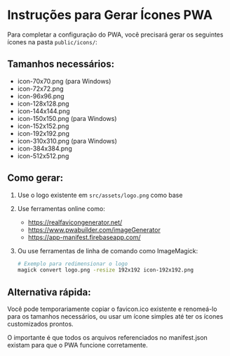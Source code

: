 # Instruções para Gerar Ícones PWA

Para completar a configuração do PWA, você precisará gerar os seguintes ícones na pasta `public/icons/`:

## Tamanhos necessários:
- icon-70x70.png (para Windows)
- icon-72x72.png
- icon-96x96.png
- icon-128x128.png
- icon-144x144.png
- icon-150x150.png (para Windows)
- icon-152x152.png
- icon-192x192.png
- icon-310x310.png (para Windows)
- icon-384x384.png
- icon-512x512.png

## Como gerar:
1. Use o logo existente em `src/assets/logo.png` como base
2. Use ferramentas online como:
   - https://realfavicongenerator.net/
   - https://www.pwabuilder.com/imageGenerator
   - https://app-manifest.firebaseapp.com/

3. Ou use ferramentas de linha de comando como ImageMagick:
   ```bash
   # Exemplo para redimensionar o logo
   magick convert logo.png -resize 192x192 icon-192x192.png
   ```

## Alternativa rápida:
Você pode temporariamente copiar o favicon.ico existente e renomeá-lo para os tamanhos necessários, ou usar um ícone simples até ter os ícones customizados prontos.

O importante é que todos os arquivos referenciados no manifest.json existam para que o PWA funcione corretamente.